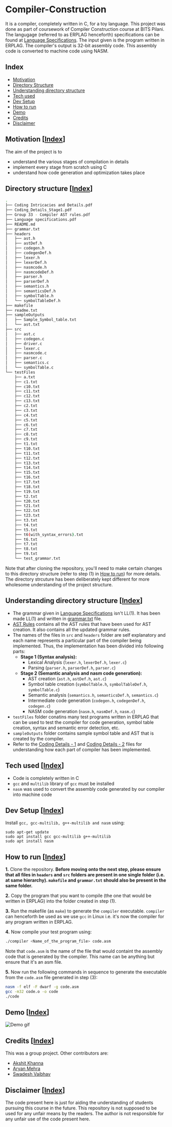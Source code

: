 # Compiler-Construction
It is a compiler, completely written in C, for a toy language. This project was done as part of coursework of Compiler Construction course at BITS Pilani. The langugage (referred to as ERPLAG henceforth) specifications can be found at [Language Specifications](Language%20specifications.pdf).
The input given is the program written in ERPLAG. The compiler's output is 32-bit assembly code. This assembly code is converted to machine code using NASM.

## Index
* [Motivation](#motivation-index)
* [Directory Structure](#directory-structure-index)
* [Understanding directory structure](#understanding-directory-structure-index)
* [Tech used](#tech-used-index)
* [Dev Setup](#dev-setup-index)
* [How to run](#how-to-run-index)
* [Demo](#demo-index)
* [Credits](#credits-index)
* [Disclaimer](#disclaimer-index)

## Motivation [[Index](#index)]
The aim of the project is to
* understand the various stages of compilation in details
* implement every stage from scratch using C
* understand how code generation and optimization takes place

## Directory structure [[Index](#index)]
```bash
.
├── Coding Intricacies and Details.pdf
├── Coding_Details_Stage1.pdf
├── Group 33 - Compiler AST rules.pdf
├── Language specifications.pdf
├── README.md
├── grammar.txt
├── headers
│   ├── ast.h
│   ├── astDef.h
│   ├── codegen.h
│   ├── codegenDef.h
│   ├── lexer.h
│   ├── lexerDef.h
│   ├── nasmcode.h
│   ├── nasmcodeDef.h
│   ├── parser.h
│   ├── parserDef.h
│   ├── semantics.h
│   ├── semanticsDef.h
│   ├── symbolTable.h
│   └── symbolTableDef.h
├── makefile
├── readme.txt
├── sampleOutputs
│   ├── Sample_Symbol_table.txt
│   └── ast.txt
├── src
│   ├── ast.c
│   ├── codegen.c
│   ├── driver.c
│   ├── lexer.c
│   ├── nasmcode.c
│   ├── parser.c
│   ├── semantics.c
│   └── symbolTable.c
└── testFiles
    ├── a.txt
    ├── c1.txt
    ├── c10.txt
    ├── c11.txt
    ├── c12.txt
    ├── c13.txt
    ├── c2.txt
    ├── c3.txt
    ├── c4.txt
    ├── c5.txt
    ├── c6.txt
    ├── c7.txt
    ├── c8.txt
    ├── c9.txt
    ├── t1.txt
    ├── t10.txt
    ├── t11.txt
    ├── t12.txt
    ├── t13.txt
    ├── t14.txt
    ├── t15.txt
    ├── t16.txt
    ├── t17.txt
    ├── t18.txt
    ├── t19.txt
    ├── t2.txt
    ├── t20.txt
    ├── t21.txt
    ├── t22.txt
    ├── t23.txt
    ├── t3.txt
    ├── t4.txt
    ├── t5.txt
    ├── t6(with_syntax_errors).txt
    ├── t6.txt
    ├── t7.txt
    ├── t8.txt
    ├── t9.txt
    └── test_grammar.txt
```

Note that after cloning the repository, you'll need to make certain changes to this directory structure (refer to step (1) in [How to run](#how-to-run)) for more details. The directory strcuture has been deliberately kept different for more wholesome understanding of the project structure.

## Understanding directory structure [[Index](#index)]
* The grammar given in [Language Specifications](Language%20specifications.pdf) isn't LL(1). It has been made LL(1) and written in [grammar.txt](grammar.txt) file.
* [AST Rules](Group%2033%20-%20Compiler%20AST%20rules.pdf) contains all the AST rules that have been used for AST creation. It also contains all the updated grammar rules.
* The names of the files in `src` and `headers` folder are self explanatory and each name represents a particular part of the compiler being implemented. Thus, the implementation has been divided into following parts:
  * **Stage 1 (Syntax analysis):**
    * Lexical Analysis (`lexer.h`, `lexerDef.h`, `lexer.c`)
    * Parsing (`parser.h`, `parserDef.h`, `parser.c`)
  * **Stage 2 (Semantic analysis and nasm code generation):**
    * AST creation (`ast.h`, `astDef.h`, `ast.c`)
    * Symbol table creation (`symbolTable.h`, `symbolTableDef.h`, `symbolTable.c`)
    * Semantic analysis (`semantics.h`, `semanticsDef.h`, `semantics.c`)
    * Intermediate code generation (`codegen.h`, `codegenDef.h`, `codegen.c`)
    * NASM code generation (`nasm.h`, `nasmDef.h`, `nasm.c`)
* `testFiles` folder conatins many test programs written in ERPLAG that can be used to test the compiler for code generation, symbol table creation, syntax and semantic error detection, etc.
* `sampleOutputs` folder contains sample symbol table and AST that is created by the compiler.
* Refer to the [Coding Details - 1](Coding%20Intricacies%20and%20Details.pdf) and [Coding Details - 2](Coding_Details_Stage1.pdf) files for understanding how each part of compiler has been implemented.

## Tech used [[Index](#index)]
* Code is completely written in C
* `gcc` and `multilib` library of `gcc` must be installed
* `nasm` was used to convert the assembly code generated by our compiler into machine code

## Dev Setup [[Index](#index)]
Install `gcc, gcc-multilib, g++-multilib and nasm` using:
```
sudo apt-get update
sudo apt install gcc gcc-multilib g++-multilib
sudo apt install nasm
```

## How to run [[Index](#index)]
**1.** Clone the repository. **Before moving onto the next step, please ensure that all files in `headers` and `src` folders are present in one single folder (i.e. at same hierarchy). `makefile` and `grammar.txt` should also be present in the same folder.**

**2.** Copy the program that you want to compile (the one that would be written in ERPLAG) into the folder created in step (1). 

**3.** Run the makefile (as `make`) to generate the `compiler` executable. `compiler` can henceforth be used as we use `gcc` in Linux i.e. it's now the compiler for any program written in ERPLAG.

**4.** Now compile your test program using: 
```bash
./compiler <Name_of_the_program_file> code.asm
```
Note that `code.asm` is the name of the file that would containt the assembly code that is generated by the compiler. This name can be anything but ensure that it's an asm file.

**5.** Now run the following commands in sequence to generate the executable from the `code.asm` file generated in step (3):
```bash
nasm -f elf -F dwarf -g code.asm
gcc -m32 code.o -o code
./code
```
## Demo [[Index](#index)]
![Demo gif](Demo.gif)

## Credits [[Index](#index)]
This was a group project. Other contributors are:
* [Akshit Khanna](https://github.com/ra1ph2)
* [Aryan Mehra](https://github.com/aryanmehra1999)
* [Swadesh Vaibhav](https://github.com/swadesh-vaibhav)

## Disclaimer [[Index](#index)]
The code present here is just for aiding the understanding of students pursuing this course in the future. This repository is not supposed to be used for any unfair means by the readers. The author is not responsible for any unfair use of the code present here.

